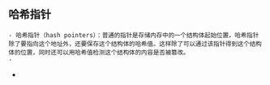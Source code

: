 ## 哈希指针
	- 哈希指针（hash pointers）：普通的指针是存储内存中的一个结构体起始位置，哈希指针除了要指向这个地址外，还要保存这个结构体的哈希值。这样除了可以通过该指针得到这个结构体的位置，同时还可以用哈希值检测这个结构体的内容是否被篡改。
	-
-